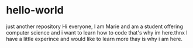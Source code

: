 # hello-world
just another repository
Hi everyone,
 I am Marie  and am a student offering computer science and i want to learn how to code that's why im here.thnx
I have a little experince and would like to learn more thay is why i am here. 
